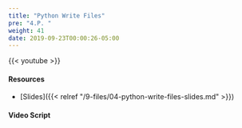 ```yaml
---
title: "Python Write Files"
pre: "4.P. "
weight: 41
date: 2019-09-23T00:00:26-05:00
---
```


{{< youtube  >}}

#### Resources

* [Slides]({{< relref "/9-files/04-python-write-files-slides.md" >}})

#### Video Script
